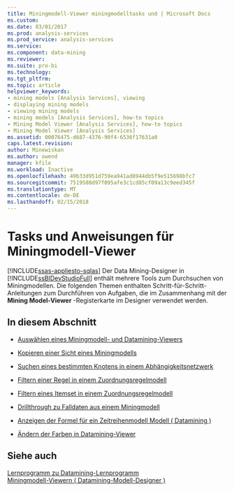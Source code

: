 ```yaml
---
title: Miningmodell-Viewer miningmodelltasks und | Microsoft Docs
ms.custom: 
ms.date: 03/01/2017
ms.prod: analysis-services
ms.prod_service: analysis-services
ms.service: 
ms.component: data-mining
ms.reviewer: 
ms.suite: pro-bi
ms.technology: 
ms.tgt_pltfrm: 
ms.topic: article
helpviewer_keywords:
- mining models [Analysis Services], viewing
- displaying mining models
- viewing mining models
- mining models [Analysis Services], how-to topics
- Mining Model Viewer [Analysis Services], how-to topics
- Mining Model Viewer [Analysis Services]
ms.assetid: 00076475-d687-4376-90f4-6536f17631a0
caps.latest.revision: 
author: Minewiskan
ms.author: owend
manager: kfile
ms.workload: Inactive
ms.openlocfilehash: 49b33d951d759ea941ad8944db5f9e515698bfc7
ms.sourcegitcommit: 7519508d97f095afe3c1cd85cf09a13c9eed345f
ms.translationtype: MT
ms.contentlocale: de-DE
ms.lasthandoff: 02/15/2018
---
```

# <a name="mining-model-viewer-tasks-and-how-tos"></a>Tasks und Anweisungen für Miningmodell-Viewer
[!INCLUDE[ssas-appliesto-sqlas](../../includes/ssas-appliesto-sqlas.md)]
Der Data Mining-Designer in [!INCLUDE[ssBIDevStudioFull](../../includes/ssbidevstudiofull-md.md)] enthält mehrere Tools zum Durchsuchen von Miningmodellen. Die folgenden Themen enthalten Schritt-für-Schritt-Anleitungen zum Durchführen von Aufgaben, die im Zusammenhang mit der **Mining Model-Viewer** -Registerkarte im Designer verwendet werden.  
  
## <a name="in-this-section"></a>In diesem Abschnitt  
  
-   [Auswählen eines Miningmodell- und Datamining-Viewers](../../analysis-services/data-mining/select-a-mining-model-and-a-data-mining-viewer.md)  
  
-   [Kopieren einer Sicht eines Miningmodells](../../analysis-services/data-mining/copy-a-view-of-a-mining-model.md)  
  
-   [Suchen eines bestimmten Knotens in einem Abhängigkeitsnetzwerk](../../analysis-services/data-mining/find-a-specific-node-in-a-dependency-network.md)  
  
-   [Filtern einer Regel in einem Zuordnungsregelmodell](../../analysis-services/data-mining/filter-a-rule-in-an-association-rules-model.md)  
  
-   [Filtern eines Itemset in einem Zuordnungsregelmodell](../../analysis-services/data-mining/filter-an-itemset-in-an-association-rules-model.md)  
  
-   [Drillthrough zu Falldaten aus einem Miningmodell](../../analysis-services/data-mining/drill-through-to-case-data-from-a-mining-model.md)  
  
-   [Anzeigen der Formel für ein Zeitreihenmodell Modell &#40; Datamining &#41;](../../analysis-services/data-mining/view-the-formula-for-a-time-series-model-data-mining.md)  
  
-   [Ändern der Farben in Datamining-Viewer](../../analysis-services/data-mining/change-the-colors-used-in-the-data-mining-viewer.md)  
  
## <a name="see-also"></a>Siehe auch  
 [Lernprogramm zu Datamining-Lernprogramm](http://msdn.microsoft.com/library/6602edb6-d160-43fb-83c8-9df5dddfeb9c)   
 [Miningmodell-Viewern &#40; Datamining-Modell-Designer &#41;](http://msdn.microsoft.com/library/4ba391d5-c97b-4848-ba7c-7d096fa4b7dd)  
  
  
